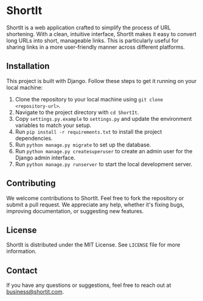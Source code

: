 # ShortIt

ShortIt is a web application crafted to simplify the process of URL shortening. With a clean, intuitive interface, ShortIt makes it easy to convert long URLs into short, manageable links. This is particularly useful for sharing links in a more user-friendly manner across different platforms.

## Installation

This project is built with Django. Follow these steps to get it running on your local machine:

1. Clone the repository to your local machine using `git clone <repository-url>`.
2. Navigate to the project directory with `cd ShortIt`.
3. Copy `settings.py.example` to `settings.py` and update the environment variables to match your setup.
4. Run `pip install -r requirements.txt` to install the project dependencies.
5. Run `python manage.py migrate` to set up the database.
6. Run `python manage.py createsuperuser` to create an admin user for the Django admin interface.
7. Run `python manage.py runserver` to start the local development server.

## Contributing

We welcome contributions to ShortIt. Feel free to fork the repository or submit a pull request. We appreciate any help, whether it's fixing bugs, improving documentation, or suggesting new features.

## License

ShortIt is distributed under the MIT License. See `LICENSE` file for more information.

## Contact

If you have any questions or suggestions, feel free to reach out at business@shortit.com.
